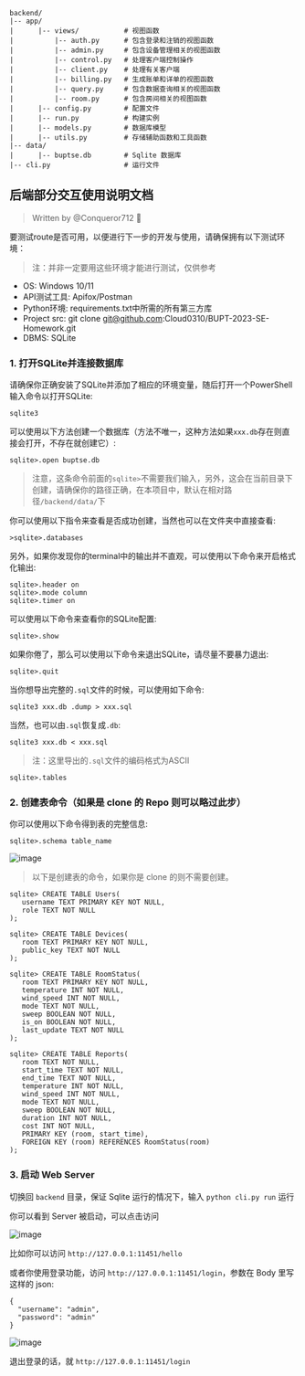 ```
backend/
|-- app/
|      |-- views/           # 视图函数
|          |-- auth.py      # 包含登录和注销的视图函数
|          |-- admin.py     # 包含设备管理相关的视图函数
|          |-- control.py   # 处理客户端控制操作
|          |-- client.py    # 处理有关客户端
|          |-- billing.py   # 生成账单和详单的视图函数
|          |-- query.py     # 包含数据查询相关的视图函数
|          |-- room.py      # 包含房间相关的视图函数
|      |-- config.py        # 配置文件
|      |-- run.py           # 构建实例
|      |-- models.py        # 数据库模型
|      |-- utils.py         # 存储辅助函数和工具函数
|-- data/
|      |-- buptse.db        # Sqlite 数据库
|-- cli.py          		# 运行文件
```
## 后端部分交互使用说明文档

> Written by @Conqueror712 🤗

要测试route是否可用，以便进行下一步的开发与使用，请确保拥有以下测试环境：

> 注：并非一定要用这些环境才能进行测试，仅供参考

- OS: Windows 10/11
- API测试工具: Apifox/Postman
- Python环境: requirements.txt中所需的所有第三方库
- Project src: git clone git@github.com:Cloud0310/BUPT-2023-SE-Homework.git
- DBMS: SQLite

### 1. 打开SQLite并连接数据库

请确保你正确安装了SQLite并添加了相应的环境变量，随后打开一个PowerShell输入命令以打开SQLite:

```
sqlite3
```

可以使用以下方法创建一个数据库（方法不唯一，这种方法如果`xxx.db`存在则直接会打开，不存在就创建它）:

```
sqlite>.open buptse.db
```      

> 注意，这条命令前面的`sqlite>`不需要我们输入，另外，这会在当前目录下创建，请确保你的路径正确，在本项目中，默认在相对路径`/backend/data/`下

你可以使用以下指令来查看是否成功创建，当然也可以在文件夹中直接查看:

```
>sqlite>.databases
```

另外，如果你发现你的terminal中的输出并不直观，可以使用以下命令来开启格式化输出:

```
sqlite>.header on
sqlite>.mode column
sqlite>.timer on
```

可以使用以下命令来查看你的SQLite配置:

```
sqlite>.show
```

如果你倦了，那么可以使用以下命令来退出SQLite，请尽量不要暴力退出:

```
sqlite>.quit
```

当你想导出完整的`.sql`文件的时候，可以使用如下命令:

```
sqlite3 xxx.db .dump > xxx.sql
```

当然，也可以由`.sql`恢复成`.db`:

```
sqlite3 xxx.db < xxx.sql
```

> 注：这里导出的`.sql`文件的编码格式为ASCII

```
sqlite>.tables
```

### 2. 创建表命令（如果是 clone 的 Repo 则可以略过此步）

你可以使用以下命令得到表的完整信息:

```
sqlite>.schema table_name
```

![image](/img/1.png)

> 以下是创建表的命令，如果你是 clone 的则不需要创建。

```
sqlite> CREATE TABLE Users(
   username TEXT PRIMARY KEY NOT NULL,
   role TEXT NOT NULL
);

sqlite> CREATE TABLE Devices(
   room TEXT PRIMARY KEY NOT NULL,
   public_key TEXT NOT NULL
);

sqlite> CREATE TABLE RoomStatus(
   room TEXT PRIMARY KEY NOT NULL,
   temperature INT NOT NULL,
   wind_speed INT NOT NULL,
   mode TEXT NOT NULL,
   sweep BOOLEAN NOT NULL,
   is_on BOOLEAN NOT NULL,
   last_update TEXT NOT NULL
);

sqlite> CREATE TABLE Reports(
   room TEXT NOT NULL,
   start_time TEXT NOT NULL,
   end_time TEXT NOT NULL,
   temperature INT NOT NULL,
   wind_speed INT NOT NULL,
   mode TEXT NOT NULL,
   sweep BOOLEAN NOT NULL,
   duration INT NOT NULL,
   cost INT NOT NULL,
   PRIMARY KEY (room, start_time),
   FOREIGN KEY (room) REFERENCES RoomStatus(room)
);
```

### 3. 启动 Web Server

切换回 `backend` 目录，保证 Sqlite 运行的情况下，输入 `python cli.py run` 运行

你可以看到 Server 被启动，可以点击访问

![image](/img/2.png)

比如你可以访问 `http://127.0.0.1:11451/hello`

或者你使用登录功能，访问 `http://127.0.0.1:11451/login`，参数在 Body 里写这样的 json:

```
{
  "username": "admin",
  "password": "admin"
}
```

![image](/img/3.png)

退出登录的话，就 `http://127.0.0.1:11451/login`